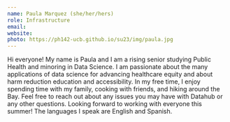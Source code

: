 ```yaml
---
name: Paula Marquez (she/her/hers)
role: Infrastructure
email: 
website: 
photo: https://ph142-ucb.github.io/su23/img/paula.jpg
---
```


Hi everyone! My name is Paula and I am a rising senior studying Public Health and minoring in Data Science. I am passionate about the many applications of data science for advancing healthcare equity and about harm reduction education and accessibility. In my free time, I enjoy spending time with my family, cooking with friends, and hiking around the Bay. Feel free to reach out about any issues you may have with Datahub or any other questions. Looking forward to working with everyone this summer! The languages I speak are English and Spanish. 